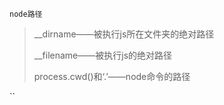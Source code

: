 `node路径`

> __dirname——被执行js所在文件夹的绝对路径
>
> __filename——被执行js的绝对路径
>
> process.cwd()和‘.’——node命令的路径

``
